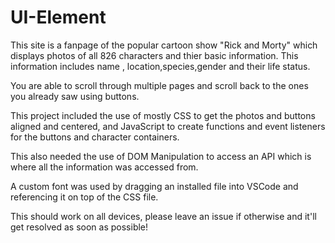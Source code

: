 # UI-Element

This site is a fanpage of the popular cartoon show "Rick and Morty" which displays photos of all 826 characters and thier basic information. This information includes name , location,species,gender and their life status.

You are able to scroll through multiple pages and scroll back to the ones you already saw using buttons.

This project included the use of mostly CSS to get the photos and buttons aligned and centered, and JavaScript to create functions and event listeners for the buttons and character containers.

This also needed the use of DOM Manipulation to access an API which is where all the information was accessed from.

A custom font was used by dragging an installed file into VSCode and referencing it on top of the CSS file.

This should work on all devices, please leave an issue if otherwise and it'll get resolved as soon as possible!
